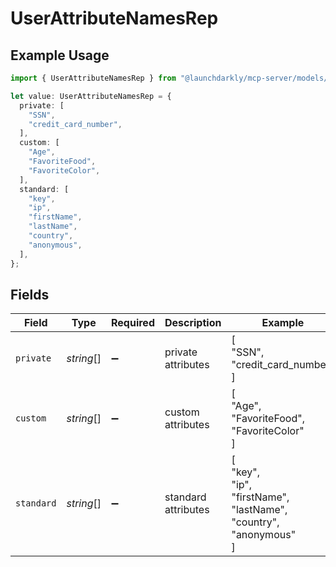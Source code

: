 # UserAttributeNamesRep

## Example Usage

```typescript
import { UserAttributeNamesRep } from "@launchdarkly/mcp-server/models/components";

let value: UserAttributeNamesRep = {
  private: [
    "SSN",
    "credit_card_number",
  ],
  custom: [
    "Age",
    "FavoriteFood",
    "FavoriteColor",
  ],
  standard: [
    "key",
    "ip",
    "firstName",
    "lastName",
    "country",
    "anonymous",
  ],
};
```

## Fields

| Field                                                            | Type                                                             | Required                                                         | Description                                                      | Example                                                          |
| ---------------------------------------------------------------- | ---------------------------------------------------------------- | ---------------------------------------------------------------- | ---------------------------------------------------------------- | ---------------------------------------------------------------- |
| `private`                                                        | *string*[]                                                       | :heavy_minus_sign:                                               | private attributes                                               | [<br/>"SSN",<br/>"credit_card_number"<br/>]                      |
| `custom`                                                         | *string*[]                                                       | :heavy_minus_sign:                                               | custom attributes                                                | [<br/>"Age",<br/>"FavoriteFood",<br/>"FavoriteColor"<br/>]       |
| `standard`                                                       | *string*[]                                                       | :heavy_minus_sign:                                               | standard attributes                                              | [<br/>"key",<br/>"ip",<br/>"firstName",<br/>"lastName",<br/>"country",<br/>"anonymous"<br/>] |